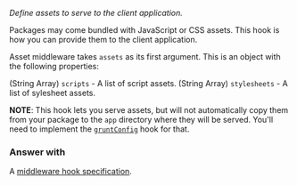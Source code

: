 *Define assets to serve to the client application.*

Packages may come bundled with JavaScript or CSS assets. This hook is how you
can provide them to the client application.

Asset middleware takes `assets` as its first argument. This is an object with
the following properties:

(String Array) `scripts` - A list of script assets.
(String Array) `stylesheets` - A list of sylesheet assets.

**NOTE**: This hook lets you serve assets, but will not automatically copy
them from your package to the `app` directory where they will be served.
You'll need to implement the [`gruntConfig`](hooks/#gruntconfig) hook for that.

### Answer with

A
[middleware hook specification](guide/concepts#middleware-hook-specification).
